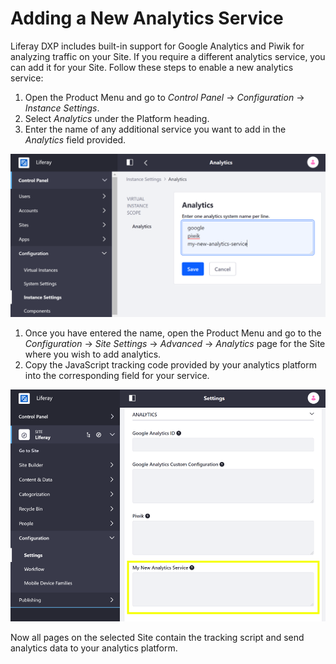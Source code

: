 # Adding a New Analytics Service

Liferay DXP includes built-in support for Google Analytics and Piwik for analyzing traffic on your Site. If you require a different analytics service, you can add it for your Site. Follow these steps to enable a new analytics service:

1. Open the Product Menu and go to *Control Panel* &rarr; *Configuration* &rarr; *Instance Settings*.
1. Select *Analytics* under the Platform heading.
1. Enter the name of any additional service you want to add in the *Analytics* field provided.

![You can enter additional analytics services through Instance Settings.](./adding-a-new-analytics-service/images/01.png)

1. Once you have entered the name, open the Product Menu and go to the *Configuration* &rarr; *Site Settings* &rarr; *Advanced* &rarr; *Analytics* page for the Site where you wish to add analytics.
1. Copy the JavaScript tracking code provided by your analytics platform into the corresponding field for your service.

![The new analytics service appears under the Site's advanced configuration settings.](./adding-a-new-analytics-service/images/02.png)

Now all pages on the selected Site contain the tracking script and send analytics data to your analytics platform.